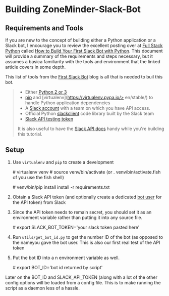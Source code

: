 Building ZoneMinder-Slack-Bot
=============================

Requirements and Tools
----------------------

If you are new to the concept of building either a Python application or a Slack
bot, I encourage you to review the excellent posting over at
[Full Stack Python](https://www.fullstackpython.com) called
[How to Build Your First Slack Bot with Python](https://www.fullstackpython.com/blog/build-first-slack-bot-python.html). This document will provide a summary of the
requirements and steps necessary, but it assumes a basica familiarity with the
tools and environment that the linked article covers in some depth.

This list of tools from the [First Slack Bot](https://www.fullstackpython.com/blog/build-first-slack-bot-python.html) blog is all that is needed
to buil this bot.

> * Either [Python 2 or 3](https://wiki.python.org/moin/Python2orPython3)
> * [pip](https://pip.pypa.io/en/stable/) and [virtualenv](https://virtualenv.pypa.io/> en/stable/) to handle Python application dependencies
> * A [Slack account](https://slack.com/) with a team on which you have API access.
> * Official Python [slackclient](https://github.com/slackhq/python-slackclient) code library built by the Slack team
> * [Slack API testing token](https://api.slack.com/tokens)
>
> It is also useful to have the [Slack API docs](https://api.slack.com/) handy while you're building this tutorial.

Setup
-----

1. Use `virtualenv` and `pip` to create a development

    \# virtualenv venv
    \# source venv/bin/activate
    (or . venv/bin/activate.fish of you use the fish shell)

    \# venv/bin/pip install install -r requirements.txt

2. Obtain a Slack API token (and optionally create a dedicated [bot user](https://api.slack.com/bot-users) for the API token) from Slack

3. Since the API token needs to remain secret, you should set it as an environment
variable rather than putting it into any source file.

    \# export SLACK_BOT_TOKEN='your slack token pasted here'

4. Run `utils/get_bot_id.py` to get the number ID of the bot (as opposed to the nameyou gave the bot user. This is also our first real test of the API token

5. Put the bot ID into a n environment variable as well.

    \# export BOT_ID='bot id returned by script'

Later on the BOT_ID and SLACK_API_TOKEN (along with a lot of the other config options
will be loaded from a config file. This is to make running the script as a daemon less of
a hassle.
